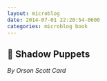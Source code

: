 ```yaml
---
layout: microblog
date: 2014-07-01 22:20:54-0600
categories: microblog book
---
```

## 📖 Shadow Puppets
*By Orson Scott Card*